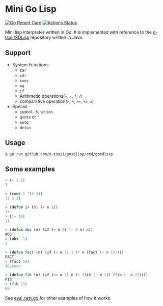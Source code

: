 Mini Go Lisp
============

[![Go Report Card](https://goreportcard.com/badge/github.com/d-tsuji/gosdlisp)](https://goreportcard.com/report/github.com/d-tsuji/gosdlisp)
[![Actions Status](https://github.com/d-tsuji/gosdlisp/workflows/test/badge.svg)](https://github.com/d-tsuji/gosdlisp/actions)

Mini lisp interpreter written in Go. It is implemented with reference to the [d-tsuji/SDLisp](https://github.com/d-tsuji/SDLisp) repository written in Java.

## Support

- System Functions
    - `car`
    - `cdr`
    - `cons`
    - `eq`
    - `if` 
    - Arithmetic operations(`+`, `-`, `*`, `/`)
    - comparative operation(`>`, `<`, `>=`, `<=`, `=`)
- Special
    - `symbol-function`
    - `quote` or `'`
    - `setq`
    - `defun`

## Usage

```
$ go run github.com/d-tsuji/gosdlisp/cmd/gosdlisp
```

## Some examples

```lisp
> (+ 1 2)
3
```

```lisp
> (cons 1 '(2 3))
(1 2 3)
```

```lisp
> (defun 1+ (n) (+ n 1))
1+
> (1+ 10)
11
```

```lisp
> (defun abs (n) (if (< n 0) (- 0 n) n))
ABS
> (abs -1)
1
```

```lisp
> (defun fact (n) (if (< n 1) 1 (* n (fact (- n 1)))))
FACT
> (fact 10)
3628800
```

```lisp
> (defun fib (n) (if (<= n 1) n (+ (fib (- n 1)) (fib (- n 2)))))
FIB
> (fib 11)
89
```

See [eval_test.go](https://github.com/d-tsuji/gosdlisp/blob/master/eval_test.go) for other examples of how it works.
